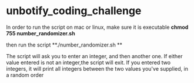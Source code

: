 # unbotify_coding_challenge

In order to run the script on mac or linux, make sure it is executable
**chmod 755 number_randomizer.sh**

then run the script
**./number_randomizer.sh **

The script will ask you to enter an integer, and then another one. 
If either value entered is not an integer,the script will exit.
If you entered two integers, it will print all integers between the two values you've supplied, in a random order
